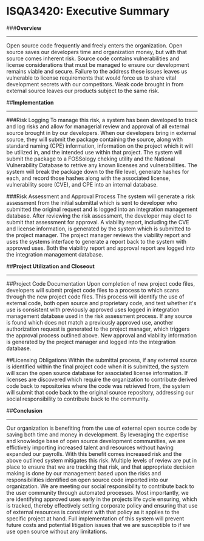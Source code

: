 # ISQA3420: Executive Summary

###**Overview**
____________________
Open source code frequently and freely enters the organization.  Open source saves our developers time and organization money, but with that source comes inherent risk. Source code contains vulnerabilities and license considerations that must be managed to ensure our development remains viable and secure. Failure to the address these issues leaves us vulnerable to license requirements that would force us to share vital development secrets with our competitors.  Weak code brought in from external source leaves our products subject to the same risk.

##**Implementation**
____________________
###Risk Logging
To manage this risk, a system has been developed to track and log risks and allow for managerial review and approval of all external source brought in by our developers. When our developers bring in external source, they will submit the package containing the source, along with standard naming (CPE) information, information on the project which it will be utilized in, and the intended use within that project. The system will submit the package to a FOSSology cheking utility and the National Vulnerability Database to retrive any known licenses and vulnerabilities.  The system will break the package down to the file level, generate hashes for each, and record those hashes along with the associated license, vulnerability score (CVE), and CPE into an internal database.

###Risk Assessment and Approval Process
The system will generate a risk assessment from the initial submittal which is sent to developer who submitted the original request and is logged into an integration management database. After reviewing the risk assessment, the developer may elect to submit that assessment for approval.  A viability report, including the CVE and license information, is generated by the system which is submitted to the project manager. The project manager reviews the viability report and uses the systems interface to generate a report back to the system with approved uses. Both the viability report and approval report are logged into the integration management database.  

##**Project Utilization and Closeout**
____________________
##Project Code Documentation
Upon completion of new project code files, developers will submit project code files to a process to which scans through the new project code files.  This process will identify the use of external code, both open source and proprietary code, and test whether it's use is consistent with previously approved uses logged in integration management database used in the risk assessment process.  If any source is found which does not match a previously approved use, another authorization request is generated to the project manager, which triggers the approval process outlined above.  New approval and viability information is generated by the project manager and logged into the integration database. 

##Licensing Obligations
Within the submittal process, if any external source is identified within the final project code when it is submitted, the system will scan the open source database for associated license information.  If licenses are discovered which require the organization to contribute derived code back to repositories where the code was retrieved from, the system will submit that code back to the original source repository, addressing our social responsibility to contribute back to the community.

##**Conclusion**
____________________
Our organization is benefiting from the use of external open source code by saving both time and money in development.  By leveraging the expertise and knowledge base of open source development communities, we are effictively importing increased talent and resources without having expanded our payrolls. With this benefit comes increased risk and the above outlined system mitigates this risk.  Multiple levels of review are put in place to ensure that we are tracking that risk, and that appropriate decision making is done by our management based upon the risks and responsibilities identified on open source code imported into our organization.  We are meeting our social responsibility to contribute back to the user community through automated processes.  Most importantly, we are identifying approved uses early in the projects life cycle ensuring, which is tracked, thereby effectively setting corporate policy and ensuring that use of external resources is consistent with that policy as it applies to the specific project at hand.  Full implementation of this system will prevent future costs and potential litigation issues that we are susceptible to if we use open source without any limitations.  



